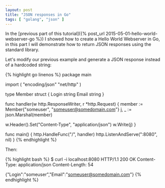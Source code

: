 ```yaml
---
layout: post
title: "JSON responses in Go"
tags: [ "golang", "json" ]
---
```


In the [previous part of this tutorial]({% post_url 2015-05-01-hello-world-webserver-go %}) I showed how to create a Hello World Webserver in Go,
in this part I will demonstrate how to return JSON responses using the standard library.

Let's modify our previous example and generate a JSON response instead of a hardcoded string:

{% highlight go linenos %}
package main

import (
  "encoding/json"
  "net/http"
)

type Member struct {
  Login string
  Email string
}

func handler(w http.ResponseWriter, r *http.Request) {
  member := Member{"someuser", "someuser@somedomain.com"}
  j, _ := json.Marshal(member)

  w.Header().Set("Content-Type", "application/json")
  w.Write(j)
}

func main() {
  http.HandleFunc("/", handler)
  http.ListenAndServe(":8080", nil)
}
{% endhighlight %}

Then:

{% highlight bash %}
$ curl -i localhost:8080
HTTP/1.1 200 OK
Content-Type: application/json
Content-Length: 54

{"Login":"someuser","Email":"someuser@somedomain.com"}
{% endhighlight %}


